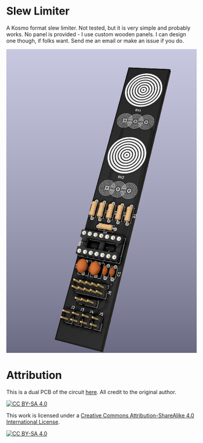 # Slew Limiter
A Kosmo format slew limiter. Not tested, but it is very simple and probably works.
No panel is provided - I use custom wooden panels. I can design one though, if folks want. Send me an email or make an issue if you do.

![Slew Limiter](https://github.com/Sonosus/SlewLimiter/blob/main/SlewLimRender.png)
# Attribution
This is a dual PCB of the circuit [here](http://synovatron.blogspot.com/p/diy-ideas.html). All credit to the original author.

[![CC BY-SA 4.0][cc-by-sa-shield]][cc-by-sa]

This work is licensed under a
[Creative Commons Attribution-ShareAlike 4.0 International License][cc-by-sa].

[![CC BY-SA 4.0][cc-by-sa-image]][cc-by-sa]

[cc-by-sa]: http://creativecommons.org/licenses/by-sa/4.0/
[cc-by-sa-image]: https://licensebuttons.net/l/by-sa/4.0/88x31.png
[cc-by-sa-shield]: https://img.shields.io/badge/License-CC%20BY--SA%204.0-lightgrey.svg
